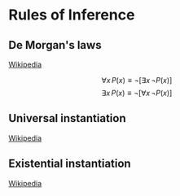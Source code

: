 # Rules of Inference
## De Morgan's laws
[Wikipedia](https://en.wikipedia.org/wiki/De_Morgan%27s_laws#Extension_to_predicate_and_modal_logic)

$$\forall x\,P(x)\equiv \neg [\exists x\,\neg P(x)]$$
$$\exists x\,P(x)\equiv \neg [\forall x\,\neg P(x)]$$

## Universal instantiation
[Wikipedia](https://en.wikipedia.org/wiki/Universal_instantiation)

## Existential instantiation
[Wikipedia](https://en.wikipedia.org/wiki/Existential_instantiation)
